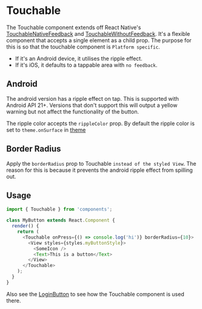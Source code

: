 # Touchable

The Touchable component extends off React Native's [TouchableNativeFeedback](https://facebook.github.io/react-native/docs/touchablenativefeedback) and [TouchableWithoutFeedback](https://facebook.github.io/react-native/docs/touchablewithoutfeedback). It's a flexible component that accepts a single element as a child prop. The purpose for this is so that the touchable component is `Platform specific`.

- If it's an Android device, it utilises the ripple effect.
- If it's iOS, it defaults to a tappable area with `no feedback`.

## Android

The android version has a ripple effect on tap. This is supported with Android API 21+. Versions that don't support this will output a yellow warning but not affect the functionality of the button.

The ripple color accepts the `rippleColor` prop. By default the ripple color is set to `theme.onSurface` in [theme](../../../config/theme/index.js)

## Border Radius

Apply the `borderRadius` prop to Touchable `instead of the styled View`. The reason for this is because it prevents the android ripple effect from spilling out.

## Usage

```js
import { Touchable } from 'components';

class MyButton extends React.Component {
  render() {
    return (
      <Touchable onPress={() => console.log('hi')} borderRadius={10}>
        <View styles={styles.myButtonStyle}>
          <SomeIcon />
          <Text>This is a button</Text>
        </View>
      </Touchable>
    );
  }
}
```

Also see the [LoginButton](../LoginButton/index.js) to see how the Touchable component is used there.